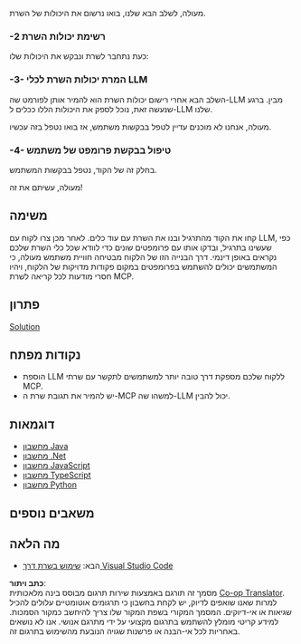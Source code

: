 <!--
CO_OP_TRANSLATOR_METADATA:
{
  "original_hash": "904b689eda5a68cbafe656d53f9787c7",
  "translation_date": "2025-06-17T18:50:52+00:00",
  "source_file": "03-GettingStarted/03-llm-client/README.md",
  "language_code": "he"
}
-->
מעולה, לשלב הבא שלנו, בואו נרשום את היכולות של השרת.

### -2 רשימת יכולות השרת

כעת נתחבר לשרת ונבקש את היכולות שלו:

### -3- המרת יכולות השרת לכלי LLM

השלב הבא אחרי רישום יכולות השרת הוא להמיר אותן לפורמט שה-LLM מבין. ברגע שנעשה זאת, נוכל לספק את היכולות הללו ככלים ל-LLM שלנו.

מעולה, אנחנו לא מוכנים עדיין לטפל בבקשות משתמש, אז בואו נטפל בזה עכשיו.

### -4- טיפול בבקשת פרומפט של משתמש

בחלק זה של הקוד, נטפל בבקשות המשתמש.

מעולה, עשיתם את זה!

## משימה

קחו את הקוד מהתרגיל ובנו את השרת עם עוד כלים. לאחר מכן צרו לקוח עם LLM, כפי שעשינו בתרגיל, ובדקו אותו עם פרומפטים שונים כדי לוודא שכל כלי השרת שלכם נקראים באופן דינמי. דרך הבנייה הזו של הלקוח מבטיחה חוויית משתמש מעולה, כי המשתמשים יכולים להשתמש בפרומפטים במקום פקודות מדויקות של הלקוח, ויהיו חסרי מודעות לכל קריאה לשרת MCP.

## פתרון

[Solution](/03-GettingStarted/03-llm-client/solution/README.md)

## נקודות מפתח

- הוספת LLM ללקוח שלכם מספקת דרך טובה יותר למשתמשים לתקשר עם שרתי MCP.
- יש להמיר את תגובת שרת ה-MCP למשהו שה-LLM יכול להבין.

## דוגמאות

- [מחשבון Java](../samples/java/calculator/README.md)
- [מחשבון .Net](../../../../03-GettingStarted/samples/csharp)
- [מחשבון JavaScript](../samples/javascript/README.md)
- [מחשבון TypeScript](../samples/typescript/README.md)
- [מחשבון Python](../../../../03-GettingStarted/samples/python)

## משאבים נוספים

## מה הלאה

- הבא: [שימוש בשרת דרך Visual Studio Code](/03-GettingStarted/04-vscode/README.md)

**כתב ויתור**:  
מסמך זה תורגם באמצעות שירות תרגום מבוסס בינה מלאכותית [Co-op Translator](https://github.com/Azure/co-op-translator). למרות שאנו שואפים לדיוק, יש לקחת בחשבון כי תרגומים אוטומטיים עלולים להכיל שגיאות או אי-דיוקים. המסמך המקורי בשפת המקור שלו צריך להיחשב כמקור הסמכות. למידע קריטי מומלץ להשתמש בתרגום מקצועי על ידי מתרגם אנושי. אנו לא נושאים באחריות לכל אי-הבנה או פרשנות שגויה הנובעת מהשימוש בתרגום זה.